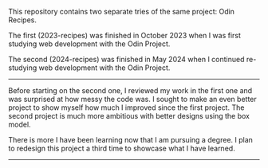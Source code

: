 This repository contains two separate tries of the same project: Odin Recipes.

The first (2023-recipes) was finished in October 2023 when I was first studying web development with the Odin Project.

The second (2024-recipes) was finished in May 2024 when I continued re-studying web development with the Odin Project.

*****

Before starting on the second one, I reviewed my work in the first one and was surprised at how messy the code was. I sought to make an even better project to show myself how much I improved since the first project. The second project is much more ambitious with better designs using the box model.

There is more I have been learning now that I am pursuing a degree. I plan to redesign this project a third time to showcase what I have learned.

*****